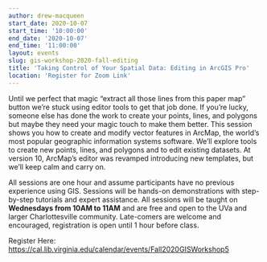 ```yaml
---
author: drew-macqueen
start_date: 2020-10-07
start_time: '10:00:00'
end_date: '2020-10-07'
end_time: '11:00:00'
layout: events
slug: gis-workshop-2020-fall-editing
title: 'Taking Control of Your Spatial Data: Editing in ArcGIS Pro'
location: 'Register for Zoom Link'
---
```


Until we perfect that magic “extract all those lines from this paper map” button we’re stuck using editor tools to get that job done.  If you’re lucky, someone else has done the work to create your points, lines, and polygons but maybe they need your magic touch to make them better.  This session shows you how to create and modify vector features in ArcMap, the world’s most popular geographic information systems software.  We’ll explore tools to create new points, lines, and polygons and to edit existing datasets.  At version 10, ArcMap’s editor was revamped introducing new templates, but we’ll keep calm and carry on.  

All sessions are one hour and assume participants have no previous experience using GIS.  Sessions will be hands-on demonstrations with step-by-step tutorials and expert assistance.  All sessions will be taught on **Wednesdays from 10AM to 11AM** and are free and open to the UVa and larger Charlottesville community. Late-comers are welcome and encouraged, registration is open until 1 hour before class.

Register Here: https://cal.lib.virginia.edu/calendar/events/Fall2020GISWorkshop5
